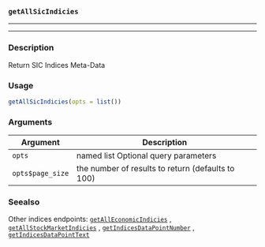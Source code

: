 ### `getAllSicIndicies`
***
***

### Description

 Return SIC Indices Meta-Data

### Usage
```r
getAllSicIndicies(opts = list())
```

### Arguments
Argument      |Description
------------- |----------------
```opts```     |     named list Optional query parameters
```opts$page_size```     |     the number of results to return (defaults to 100)
### Seealso

 Other indices endpoints: [`getAllEconomicIndicies`](getAllEconomicIndicies.md) ,
  [`getAllStockMarketIndicies`](getAllStockMarketIndicies.md) ,
  [`getIndicesDataPointNumber`](getIndicesDataPointNumber.md) ,
  [`getIndicesDataPointText`](getIndicesDataPointText.md) 

